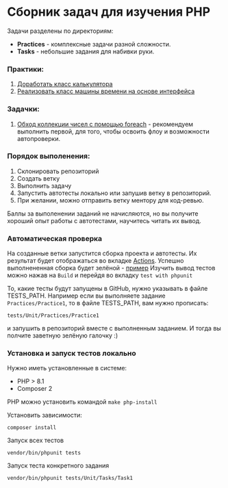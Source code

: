 # Сборник задач для изучения PHP

Задачи разделены по директориям:
- **Practices** - комплексные задачи разной сложности.
- **Tasks** - небольшие задания для набивки руки.

### Практики:
1. [Доработать класс калькулятора](/src/Practices/Practice1)
2. [Реализовать класс машины времени на основе интерфейса](/src/Practices/Practice2DateTime)

### Задачки:
1. [Обход коллекции чисел с помощью foreach](/src/Tasks/Task1) - рекомендуем выполнить первой, для того, чтобы освоить флоу и возможности автопроверки.

### Порядок выполенения:
1. Склонировать репозиторий
2. Создать ветку
3. Выполнить задачу
4. Запустить автотесты локально или запушив ветку в репозиторий.
5. При желании, можно отправить ветку ментору для код-ревью.

Баллы за выполенении заданий не начисляются, но вы получите хороший опыт работы с автотестами, научитесь читать их вывод.

### Автоматическая проверка
На созданные ветки запустится сборка проекта и автотесты. Их результат будет отображаться во вкладке [Actions](https://github.com/Kolesa-Education/php-tasks/actions).
Успешно выполнененная сборка будет зелёной - [пример](https://github.com/Kolesa-Education/php-tasks/actions/runs/3196897466/jobs/5219422222)
Изучить вывод тестов можно нажав на `Build` и перейдя во вкладку `test with phpunit`

То, какие тесты будут запущены в GitHub, нужно указывать в файле TESTS_PATH.
Например если вы выполняете задание ```Practices/Practice1```, то в файле TESTS_PATH, вам нужно прописать:
```
tests/Unit/Practices/Practice1
```
и запушить в репозиторий вместе с выполненным заданием. И тогда вы полчите заветную зелёную галочку :)

### Установка и запуск тестов локально
Нужно иметь установленные в системе: 
- PHP > 8.1 
- Composer 2

PHP можно установить командой ```make php-install```

Установить зависимости:
```
composer install
```
Запуск всех тестов
```
vendor/bin/phpunit tests
```

Запуск теста конкретного задания
```
vendor/bin/phpunit tests/Unit/Tasks/Task1
```
